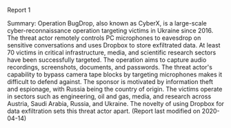 
Report 1

Summary:
Operation BugDrop, also known as CyberX, is a large-scale cyber-reconnaissance operation targeting victims in Ukraine since 2016. The threat actor remotely controls PC microphones to eavesdrop on sensitive conversations and uses Dropbox to store exfiltrated data. At least 70 victims in critical infrastructure, media, and scientific research sectors have been successfully targeted. The operation aims to capture audio recordings, screenshots, documents, and passwords. The threat actor's capability to bypass camera tape blocks by targeting microphones makes it difficult to defend against. The sponsor is motivated by information theft and espionage, with Russia being the country of origin. The victims operate in sectors such as engineering, oil and gas, media, and research across Austria, Saudi Arabia, Russia, and Ukraine. The novelty of using Dropbox for data exfiltration sets this threat actor apart. (Report last modified on 2020-04-14)



